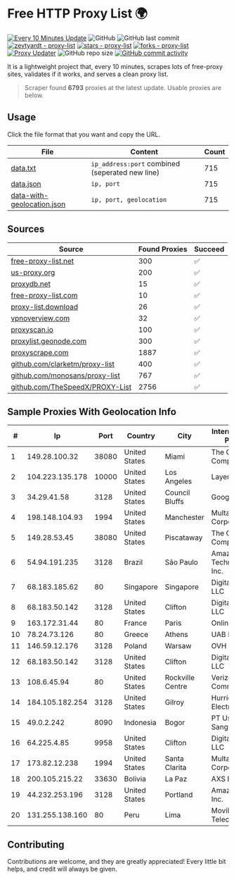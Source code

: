 
# Free HTTP Proxy List 🌍

[![Every 10 Minutes Update](https://github.com/mertguvencli/http-proxy-list/actions/workflows/main.yml/badge.svg?branch=main)](https://github.com/mertguvencli/http-proxy-list/actions/workflows/main.yml)
![GitHub](https://img.shields.io/github/license/mertguvencli/http-proxy-list)
![GitHub last commit](https://img.shields.io/github/last-commit/mertguvencli/http-proxy-list)
[![zevtyardt - proxy-list](https://img.shields.io/static/v1?label=zevtyardt&message=proxy-list&color=blue&logo=github)](https://github.com/zevtyardt/proxy-list "Go to GitHub repo")
[![stars - proxy-list](https://img.shields.io/github/stars/zevtyardt/proxy-list?style=social)](https://github.com/zevtyardt/proxy-list)
[![forks - proxy-list](https://img.shields.io/github/forks/zevtyardt/proxy-list?style=social)](https://github.com/zevtyardt/proxy-list)
[![Proxy Updater](https://github.com/zevtyardt/proxy-list/workflows/Proxy%20Updater/badge.svg)](https://github.com/zevtyardt/proxy-list/actions?query=workflow:"Proxy+Updater")
![GitHub repo size](https://img.shields.io/github/repo-size/zevtyardt/proxy-list)
[![GitHub commit activity](https://img.shields.io/github/commit-activity/m/zevtyardt/proxy-list?logo=commits)](https://github.com/zevtyardt/proxy-list/commits/main)

It is a lightweight project that, every 10 minutes, scrapes lots of free-proxy sites, validates if it works, and serves a clean proxy list.

> Scraper found **6793** proxies at the latest update. Usable proxies are below.

## Usage

Click the file format that you want and copy the URL.

|File|Content|Count|
|----|-------|-----|
|[data.txt](https://raw.githubusercontent.com/mertguvencli/http-proxy-list/main/proxy-list/data.txt)|`ip_address:port` combined (seperated new line)|715|
|[data.json](https://raw.githubusercontent.com/mertguvencli/http-proxy-list/main/proxy-list/data.json)|`ip, port`|715|
|[data-with-geolocation.json](https://raw.githubusercontent.com/mertguvencli/http-proxy-list/main/proxy-list/data-with-geolocation.json)|`ip, port, geolocation`|715|

## Sources

|Source|Found Proxies|Succeed|
|------|-------------|-------|
|[free-proxy-list.net](https://free-proxy-list.net)|300|✅|
|[us-proxy.org](https://www.us-proxy.org)|200|✅|
|[proxydb.net](http://proxydb.net)|15|✅|
|[free-proxy-list.com](https://free-proxy-list.com/?page=&port=&type%5B%5D=http&type%5B%5D=https&up_time=0&search=Search)|10|✅|
|[proxy-list.download](https://www.proxy-list.download/HTTP)|26|✅|
|[vpnoverview.com](https://vpnoverview.com/privacy/anonymous-browsing/free-proxy-servers)|32|✅|
|[proxyscan.io](https://www.proxyscan.io)|100|✅|
|[proxylist.geonode.com](https://proxylist.geonode.com/api/proxy-list?limit=300&page=1&sort_by=lastChecked&sort_type=desc&protocols=http,https)|300|✅|
|[proxyscrape.com](https://api.proxyscrape.com/v2/?request=displayproxies&protocol=http&timeout=10000&country=all&ssl=all&anonymity=all)|1887|✅|
|[github.com/clarketm/proxy-list](https://raw.githubusercontent.com/clarketm/proxy-list/master/proxy-list-raw.txt)|400|✅|
|[github.com/monosans/proxy-list](https://raw.githubusercontent.com/monosans/proxy-list/main/proxies/http.txt)|767|✅|
|[github.com/TheSpeedX/PROXY-List](https://raw.githubusercontent.com/TheSpeedX/PROXY-List/master/http.txt)|2756|✅|


## Sample Proxies With Geolocation Info

|#|Ip|Port|Country|City|Internet Service Provider|
|-|--|----|-------|----|-------------------------|
|1|149.28.100.32|38080|United States|Miami|The Constant Company|
|2|104.223.135.178|10000|United States|Los Angeles|LayerHost|
|3|34.29.41.58|3128|United States|Council Bluffs|Google LLC|
|4|198.148.104.93|1994|United States|Manchester|Multacom Corporation|
|5|149.28.53.45|38080|United States|Piscataway|The Constant Company|
|6|54.94.191.235|3128|Brazil|São Paulo|Amazon Technologies Inc.|
|7|68.183.185.62|80|Singapore|Singapore|DigitalOcean, LLC|
|8|68.183.50.142|3128|United States|Clifton|DigitalOcean, LLC|
|9|163.172.31.44|80|France|Paris|Online S.A.S.|
|10|78.24.73.126|80|Greece|Athens|UAB Porenta|
|11|146.59.12.176|3128|Poland|Warsaw|OVH SAS|
|12|68.183.50.142|3128|United States|Clifton|DigitalOcean, LLC|
|13|108.6.45.94|80|United States|Rockville Centre|Verizon Communications|
|14|184.105.182.254|3128|United States|Gilroy|Hurricane Electric LLC|
|15|49.0.2.242|8090|Indonesia|Bogor|PT Usaha Adi Sanggoro|
|16|64.225.4.85|9958|United States|Clifton|DigitalOcean, LLC|
|17|173.82.12.238|1994|United States|Santa Clarita|Multacom Corporation|
|18|200.105.215.22|33630|Bolivia|La Paz|AXS Bolivia S. A.|
|19|44.232.253.196|3128|United States|Portland|Amazon.com, Inc.|
|20|131.255.138.160|80|Peru|Lima|Movilmax Telecom S.A|



## Contributing

Contributions are welcome, and they are greatly appreciated! Every
little bit helps, and credit will always be given.

